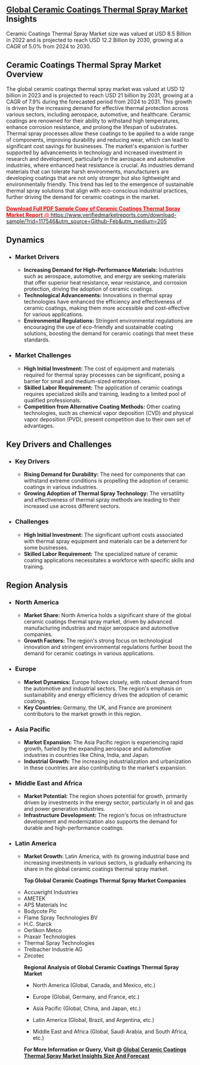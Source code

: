 <h2><a href="https://www.verifiedmarketreports.com/download-sample/?rid=117546&amp;utm_source=Github&amp;utm_medium=205" target="_blank">Global Ceramic Coatings Thermal Spray Market</a> Insights</h2><p>Ceramic Coatings Thermal Spray Market size was valued at USD 8.5 Billion in 2022 and is projected to reach USD 12.2 Billion by 2030, growing at a CAGR of 5.0% from 2024 to 2030.</p><p> <h2>Ceramic Coatings Thermal Spray Market Overview</h2> <p>The global ceramic coatings thermal spray market was valued at USD 12 billion in 2023 and is projected to reach USD 21 billion by 2031, growing at a CAGR of 7.9% during the forecasted period from 2024 to 2031. This growth is driven by the increasing demand for effective thermal protection across various sectors, including aerospace, automotive, and healthcare. Ceramic coatings are renowned for their ability to withstand high temperatures, enhance corrosion resistance, and prolong the lifespan of substrates. Thermal spray processes allow these coatings to be applied to a wide range of components, improving durability and reducing wear, which can lead to significant cost savings for businesses. The market's expansion is further supported by advancements in technology and increased investment in research and development, particularly in the aerospace and automotive industries, where enhanced heat resistance is crucial. As industries demand materials that can tolerate harsh environments, manufacturers are developing coatings that are not only stronger but also lightweight and environmentally friendly. This trend has led to the emergence of sustainable thermal spray solutions that align with eco-conscious industrial practices, further driving the demand for ceramic coatings in the market. </p> <p><a href="#"><p><span class=""><span style="color: #ff0000;"><strong>Download Full PDF Sample Copy of Ceramic Coatings Thermal Spray Market Report</strong> @ </span><a href="https://www.verifiedmarketreports.com/download-sample/?rid=117546&amp;utm_source=Github-Feb&amp;utm_medium=205" target="_blank">https://www.verifiedmarketreports.com/download-sample/?rid=117546&amp;utm_source=Github-Feb&amp;utm_medium=205</a></span></p></a></p> <h2>Dynamics</h2> <ul> <li><h3>Market Drivers</h3> <ul> <li><strong>Increasing Demand for High-Performance Materials:</strong> Industries such as aerospace, automotive, and energy are seeking materials that offer superior heat resistance, wear resistance, and corrosion protection, driving the adoption of ceramic coatings. </li> <li><strong>Technological Advancements:</strong> Innovations in thermal spray technologies have enhanced the efficiency and effectiveness of ceramic coatings, making them more accessible and cost-effective for various applications. </li> <li><strong>Environmental Regulations:</strong> Stringent environmental regulations are encouraging the use of eco-friendly and sustainable coating solutions, boosting the demand for ceramic coatings that meet these standards. </li> </ul> </li> <li><h3>Market Challenges</h3> <ul> <li><strong>High Initial Investment:</strong> The cost of equipment and materials required for thermal spray processes can be significant, posing a barrier for small and medium-sized enterprises. </li> <li><strong>Skilled Labor Requirement:</strong> The application of ceramic coatings requires specialized skills and training, leading to a limited pool of qualified professionals. </li> <li><strong>Competition from Alternative Coating Methods:</strong> Other coating technologies, such as chemical vapor deposition (CVD) and physical vapor deposition (PVD), present competition due to their own set of advantages. </li> </ul> </li> </ul> <h2>Key Drivers and Challenges</h2> <ul> <li><h3>Key Drivers</h3> <ul> <li><strong>Rising Demand for Durability:</strong> The need for components that can withstand extreme conditions is propelling the adoption of ceramic coatings in various industries. </li> <li><strong>Growing Adoption of Thermal Spray Technology:</strong> The versatility and effectiveness of thermal spray methods are leading to their increased use across different sectors. </li> </ul> </li> <li><h3>Challenges</h3> <ul> <li><strong>High Initial Investment:</strong> The significant upfront costs associated with thermal spray equipment and materials can be a deterrent for some businesses. </li> <li><strong>Skilled Labor Requirement:</strong> The specialized nature of ceramic coating applications necessitates a workforce with specific skills and training. </li> </ul> </li> </ul> <h2>Region Analysis</h2> <ul> <li><h3>North America</h3> <ul> <li><strong>Market Share:</strong> North America holds a significant share of the global ceramic coatings thermal spray market, driven by advanced manufacturing industries and major aerospace and automotive companies. </li> <li><strong>Growth Factors:</strong> The region's strong focus on technological innovation and stringent environmental regulations further boost the demand for ceramic coatings in various applications. </li> </ul> </li> <li><h3>Europe</h3> <ul> <li><strong>Market Dynamics:</strong> Europe follows closely, with robust demand from the automotive and industrial sectors. The region's emphasis on sustainability and energy efficiency drives the adoption of ceramic coatings. </li> <li><strong>Key Countries:</strong> Germany, the UK, and France are prominent contributors to the market growth in this region. </li> </ul> </li> <li><h3>Asia Pacific</h3> <ul> <li><strong>Market Expansion:</strong> The Asia Pacific region is experiencing rapid growth, fueled by the expanding aerospace and automotive industries in countries like China, India, and Japan. </li> <li><strong>Industrial Growth:</strong> The increasing industrialization and urbanization in these countries are also contributing to the market's expansion. </li> </ul> </li> <li><h3>Middle East and Africa</h3> <ul> <li><strong>Market Potential:</strong> The region shows potential for growth, primarily driven by investments in the energy sector, particularly in oil and gas and power generation industries. </li> <li><strong>Infrastructure Development:</strong> The region's focus on infrastructure development and modernization also supports the demand for durable and high-performance coatings. </li> </ul> </li> <li><h3>Latin America</h3> <ul> <li><strong>Market Growth:</strong> Latin America, with its growing industrial base and increasing investments in various sectors, is gradually enhancing its share in the global ceramic coatings thermal spray market.</p><p><strong>Top Global Ceramic Coatings Thermal Spray Market Companies</strong></p><div data-test-id=""><p><li>Accuwright Industries</li><li> AMETEK</li><li> APS Materials Inc</li><li> Bodycote Plc</li><li> Flame Spray Technologies BV</li><li> H.C. Starck</li><li> Oerlikon Metco</li><li> Praxair Technologies</li><li> Thermal Spray Technologies</li><li> Treibacher Industrie AG</li><li> Zircotec</li></p><div><strong>Regional Analysis of&nbsp;Global Ceramic Coatings Thermal Spray Market</strong></div><ul><li dir="ltr"><p dir="ltr">North America&nbsp;(Global, Canada, and Mexico, etc.)</p></li><li dir="ltr"><p dir="ltr">Europe (Global, Germany, and France, etc.)</p></li><li dir="ltr"><p dir="ltr">Asia Pacific&nbsp;(Global, China, and Japan, etc.)</p></li><li dir="ltr"><p dir="ltr">Latin America&nbsp;(Global, Brazil, and Argentina, etc.)</p></li><li dir="ltr">Middle East and Africa&nbsp;(Global, Saudi Arabia, and South Africa, etc.)</li></ul><p><strong>For More Information or Query, Visit @&nbsp;</strong><strong><a href="https://www.verifiedmarketreports.com/product/global-ceramic-coatings-thermal-spray-market-report-history-and-forecast-2014-2025-breakdown-data-by-manufacturers-key-regions-types-and-application/?utm_source=Github&amp;utm_medium=205" target="_blank">Global Ceramic Coatings Thermal Spray Market Insights Size And Forecast</a></strong></p></div>
